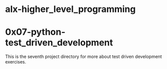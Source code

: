 # alx-higher_level_programming

# 0x07-python-test_driven_development
This is the seventh project directory for more
about test driven development exercises.
